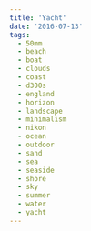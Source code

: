```yaml
---
title: 'Yacht'
date: '2016-07-13'
tags:
  - 50mm
  - beach
  - boat
  - clouds
  - coast
  - d300s
  - england
  - horizon
  - landscape
  - minimalism
  - nikon
  - ocean
  - outdoor
  - sand
  - sea
  - seaside
  - shore
  - sky
  - summer
  - water
  - yacht
---
```

